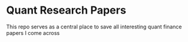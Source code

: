 # Quant Research Papers

This repo serves as a central place to save all interesting quant finance papers I come across
